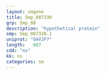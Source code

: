 ```yaml
---
layout: smgene
title: Smp_087330
grp: Smp_08
description: "hypothetical protein"
smp: Smp_087330.1
uniprot: "G4VJF7"
length:   807
cdd: "ns"
kk: ns
categories: sm
---
```

